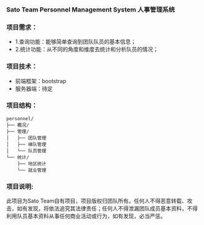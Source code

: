 ### Sato Team Personnel Management System 人事管理系统

### 项目需求：
- 1.查询功能：能够简单查询到团队队员的基本信息；
- 2.统计功能：从不同的角度和维度去统计和分析队员的情况；

### 项目技术：
- 前端框架：bootstrap
- 服务器端：待定

### 项目结构：
```
personnel/
├── 概况/
├── 管理/
│   ├── 团队管理
│   ├── 梯队管理
│   └── 队员管理
└── 统计/
    ├── 地区统计
    └── 就业管理
```

### 项目说明:
此项目为Sato Team自有项目，项目版权归团队所有。任何人不得恶意转载、攻击，如有发现，将依法追究其法律责任；任何人不得泄漏团队成员基本资料，不得利用队员基本资料从事任何商业活动或行为，如有发现，必当严惩。